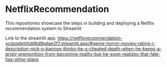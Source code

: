 # NetflixRecommendation
This repositories showcase the steps in building and deploying a Netflix recommendation system to Streamlit

Link to the streamlit app: 
https://netflixrecommendation-ycdzqdmhhdj8td9qdae2f7.streamlit.app/#genre-horror-movies-rating-r-description-nick-o-bannon-thinks-he-s-cheated-death-when-he-keeps-a-grisly-premonition-from-becoming-reality-but-he-soon-realizes-that-fate-has-other-plans 
